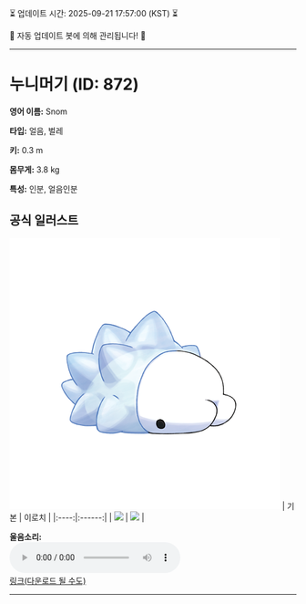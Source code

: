 
⏳ 업데이트 시간: 2025-09-21 17:57:00 (KST) ⏳

🤖 자동 업데이트 봇에 의해 관리됩니다! 🤖

---

# 누니머기 (ID: 872)
**영어 이름:** Snom

**타입:** 얼음, 벌레

**키:** 0.3 m

**몸무게:** 3.8 kg

**특성:** 인분, 얼음인분

## 공식 일러스트
![](https://raw.githubusercontent.com/PokeAPI/sprites/master/sprites/pokemon/other/official-artwork/872.png)
| 기본 | 이로치 |
|:----:|:------:|
| <img src="http://play.pokemonshowdown.com/sprites/ani/snom.gif" width="200"> | <img src="http://play.pokemonshowdown.com/sprites/ani-shiny/snom.gif" width="200"> |

**울음소리:**<br><audio controls src="https://raw.githubusercontent.com/PokeAPI/cries/main/cries/pokemon/latest/872.ogg"></audio><br> [링크(다운로드 될 수도)](https://raw.githubusercontent.com/PokeAPI/cries/main/cries/pokemon/latest/872.ogg)


---
